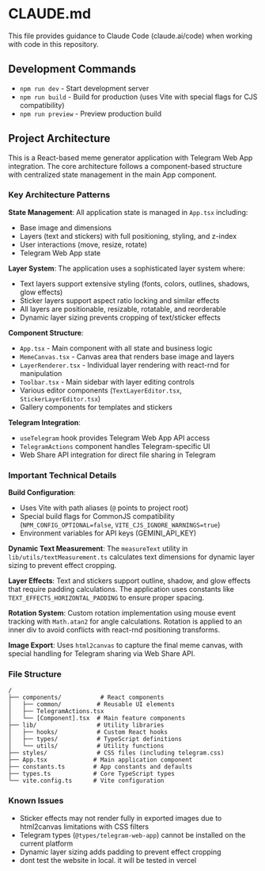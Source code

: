 # CLAUDE.md

This file provides guidance to Claude Code (claude.ai/code) when working with code in this repository.

## Development Commands

- `npm run dev` - Start development server
- `npm run build` - Build for production (uses Vite with special flags for CJS compatibility)
- `npm run preview` - Preview production build

## Project Architecture

This is a React-based meme generator application with Telegram Web App integration. The core architecture follows a component-based structure with centralized state management in the main App component.

### Key Architecture Patterns

**State Management**: All application state is managed in `App.tsx` including:
- Base image and dimensions
- Layers (text and stickers) with full positioning, styling, and z-index
- User interactions (move, resize, rotate)
- Telegram Web App state

**Layer System**: The application uses a sophisticated layer system where:
- Text layers support extensive styling (fonts, colors, outlines, shadows, glow effects)
- Sticker layers support aspect ratio locking and similar effects
- All layers are positionable, resizable, rotatable, and reorderable
- Dynamic layer sizing prevents cropping of text/sticker effects

**Component Structure**:
- `App.tsx` - Main component with all state and business logic
- `MemeCanvas.tsx` - Canvas area that renders base image and layers
- `LayerRenderer.tsx` - Individual layer rendering with react-rnd for manipulation
- `Toolbar.tsx` - Main sidebar with layer editing controls
- Various editor components (`TextLayerEditor.tsx`, `StickerLayerEditor.tsx`)
- Gallery components for templates and stickers

**Telegram Integration**: 
- `useTelegram` hook provides Telegram Web App API access
- `TelegramActions` component handles Telegram-specific UI
- Web Share API integration for direct file sharing in Telegram

### Important Technical Details

**Build Configuration**: 
- Uses Vite with path aliases (`@` points to project root)
- Special build flags for CommonJS compatibility (`NPM_CONFIG_OPTIONAL=false`, `VITE_CJS_IGNORE_WARNINGS=true`)
- Environment variables for API keys (GEMINI_API_KEY)

**Dynamic Text Measurement**: The `measureText` utility in `lib/utils/textMeasurement.ts` calculates text dimensions for dynamic layer sizing to prevent effect cropping.

**Layer Effects**: Text and stickers support outline, shadow, and glow effects that require padding calculations. The application uses constants like `TEXT_EFFECTS_HORIZONTAL_PADDING` to ensure proper spacing.

**Rotation System**: Custom rotation implementation using mouse event tracking with `Math.atan2` for angle calculations. Rotation is applied to an inner div to avoid conflicts with react-rnd positioning transforms.

**Image Export**: Uses `html2canvas` to capture the final meme canvas, with special handling for Telegram sharing via Web Share API.

### File Structure

```
/
├── components/           # React components
│   ├── common/          # Reusable UI elements
│   ├── TelegramActions.tsx
│   └── [Component].tsx  # Main feature components
├── lib/                 # Utility libraries
│   ├── hooks/           # Custom React hooks
│   ├── types/           # TypeScript definitions
│   └── utils/           # Utility functions
├── styles/              # CSS files (including telegram.css)
├── App.tsx             # Main application component
├── constants.ts        # App constants and defaults
├── types.ts            # Core TypeScript types
└── vite.config.ts      # Vite configuration
```

### Known Issues

- Sticker effects may not render fully in exported images due to html2canvas limitations with CSS filters
- Telegram types (`@types/telegram-web-app`) cannot be installed on the current platform
- Dynamic layer sizing adds padding to prevent effect cropping
- dont test the website in local. it will be tested in vercel